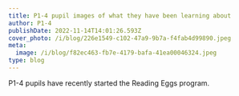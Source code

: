 ```yaml
---
title: P1-4 pupil images of what they have been learning about
author: P1-4
publishDate: 2022-11-14T14:01:26.593Z
cover_photo: /i/blog/226e1549-c102-47a9-9b7a-f4fab4d99890.jpeg
meta:
  image: /i/blog/f82ec463-fb7e-4179-bafa-41ea00046324.jpeg
type: blog
---
```

P1-4 pupils have recently started the Reading Eggs program.
